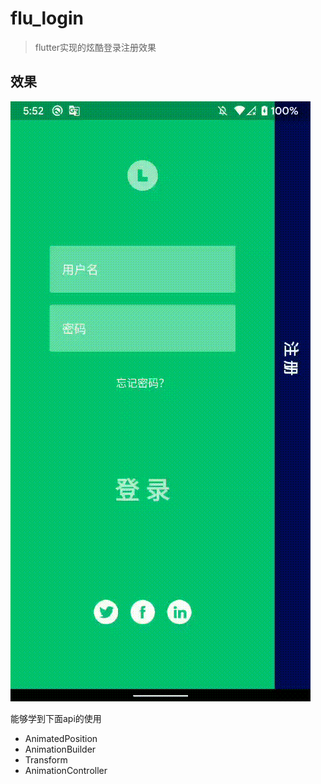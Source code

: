 # flu_login

> flutter实现的炫酷登录注册效果

## 效果

![](res.gif)

能够学到下面api的使用

- AnimatedPosition
- AnimationBuilder 
- Transform
- AnimationController

